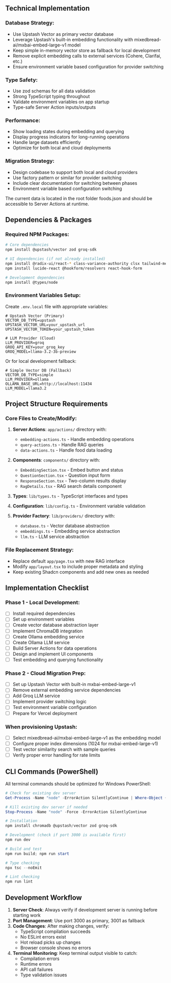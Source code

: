 ## Technical Implementation

### Database Strategy:
- Use Upstash Vector as primary vector database
- Leverage Upstash's built-in embedding functionality with mixedbread-ai/mxbai-embed-large-v1 model
- Keep simple in-memory vector store as fallback for local development
- Remove explicit embedding calls to external services (Cohere, Clarifai, etc.)
- Ensure environment variable based configuration for provider switching

### Type Safety:
- Use zod schemas for all data validation
- Strong TypeScript typing throughout
- Validate environment variables on app startup
- Type-safe Server Action inputs/outputs

### Performance:
- Show loading states during embedding and querying
- Display progress indicators for long-running operations
- Handle large datasets efficiently
- Optimize for both local and cloud deployments

### Migration Strategy:
- Design codebase to support both local and cloud providers
- Use factory pattern or similar for provider switching
- Include clear documentation for switching between phases
- Environment variable based configuration switching

The current data is located in the root folder foods.json and should be accessible to Server Actions at runtime.

## Dependencies & Packages

### Required NPM Packages:
```bash
# Core dependencies
npm install @upstash/vector zod groq-sdk

# UI dependencies (if not already installed)
npm install @radix-ui/react-* class-variance-authority clsx tailwind-merge
npm install lucide-react @hookform/resolvers react-hook-form

# Development dependencies
npm install @types/node
```

### Environment Variables Setup:
Create `.env.local` file with appropriate variables:
```env
# Upstash Vector (Primary)
VECTOR_DB_TYPE=upstash
UPSTASH_VECTOR_URL=your_upstash_url
UPSTASH_VECTOR_TOKEN=your_upstash_token

# LLM Provider (Cloud)
LLM_PROVIDER=groq
GROQ_API_KEY=your_groq_key
GROQ_MODEL=llama-3.2-3b-preview
```

Or for local development fallback:
```env
# Simple Vector DB (Fallback)
VECTOR_DB_TYPE=simple
LLM_PROVIDER=ollama
OLLAMA_BASE_URL=http://localhost:11434
LLM_MODEL=llama3.2
```

## Project Structure Requirements

### Core Files to Create/Modify:
1. **Server Actions**: `app/actions/` directory with:
   - `embedding-actions.ts` - Handle embedding operations
   - `query-actions.ts` - Handle RAG queries
   - `data-actions.ts` - Handle food data loading

2. **Components**: `components/` directory with:
   - `EmbeddingSection.tsx` - Embed button and status
   - `QuestionSection.tsx` - Question input form
   - `ResponseSection.tsx` - Two-column results display
   - `RagDetails.tsx` - RAG search details component

3. **Types**: `lib/types.ts` - TypeScript interfaces and types

4. **Configuration**: `lib/config.ts` - Environment variable validation

5. **Provider Factory**: `lib/providers/` directory with:
   - `database.ts` - Vector database abstraction
   - `embeddings.ts` - Embedding service abstraction  
   - `llm.ts` - LLM service abstraction

### File Replacement Strategy:
- Replace default `app/page.tsx` with new RAG interface
- Modify `app/layout.tsx` to include proper metadata and styling
- Keep existing Shadcn components and add new ones as needed

## Implementation Checklist

### Phase 1 - Local Development:
- [ ] Install required dependencies
- [ ] Set up environment variables
- [ ] Create vector database abstraction layer
- [ ] Implement ChromaDB integration
- [ ] Create Ollama embedding service
- [ ] Create Ollama LLM service  
- [ ] Build Server Actions for data operations
- [ ] Design and implement UI components
- [ ] Test embedding and querying functionality

### Phase 2 - Cloud Migration Prep:
- [ ] Set up Upstash Vector with built-in mxbai-embed-large-v1
- [ ] Remove external embedding service dependencies
- [ ] Add Groq LLM service
- [ ] Implement provider switching logic
- [ ] Test environment variable configuration
- [ ] Prepare for Vercel deployment

### When provisioning Upstash:
- [ ] Select mixedbread-ai/mxbai-embed-large-v1 as the embedding model
- [ ] Configure proper index dimensions (1024 for mxbai-embed-large-v1)
- [ ] Test vector similarity search with sample queries
- [ ] Verify proper error handling for rate limits

## CLI Commands (PowerShell)
All terminal commands should be optimized for Windows PowerShell:
```powershell
# Check for existing dev server
Get-Process -Name "node" -ErrorAction SilentlyContinue | Where-Object {$_.ProcessName -eq "node"}

# Kill existing dev server if needed
Stop-Process -Name "node" -Force -ErrorAction SilentlyContinue

# Installation
npm install chromadb @upstash/vector zod groq-sdk

# Development (check if port 3000 is available first)
npm run dev

# Build and test
npm run build; npm run start

# Type checking
npx tsc --noEmit

# Lint checking
npm run lint
```

## Development Workflow
1. **Server Check**: Always verify if development server is running before starting work
2. **Port Management**: Use port 3000 as primary, 3001 as fallback
3. **Code Changes**: After making changes, verify:
   - TypeScript compilation succeeds
   - No ESLint errors exist
   - Hot reload picks up changes
   - Browser console shows no errors
4. **Terminal Monitoring**: Keep terminal output visible to catch:
   - Compilation errors
   - Runtime errors
   - API call failures
   - Type validation issues
